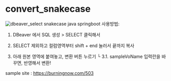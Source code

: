 # convert_snakecase
![dbeaver_select](https://github.com/burningnow/convert_snakecase/assets/63777624/1444316f-7397-4af5-98c4-d0c111287e40)
snakecase java springboot
사용방법:

1. DBeaver 에서 SQL 생성 > SELECT 클릭해서

2. SELECT 제외하고 컬럼영역부터 shift + end 눌러서 끝까지 복사

3. 아래 원본 영역에 붙여놓고, 변환 버튼 누르기
 └ 3.1. sampleVoName 입력란을 바꾸면, 반영해서 변환!

sample site : https://burningnow.com/503

